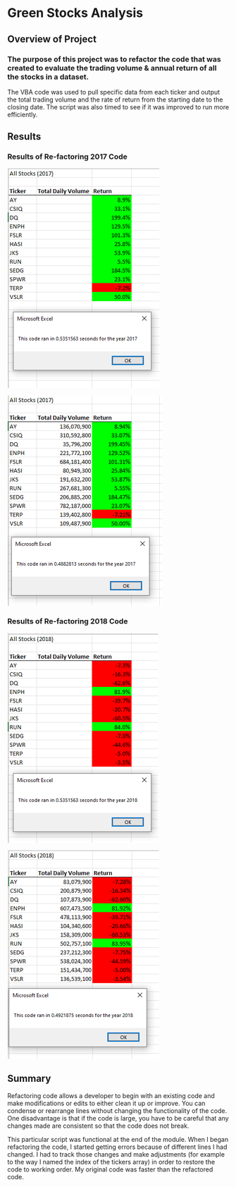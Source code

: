 # Green Stocks Analysis

## Overview of Project

### The purpose of this project was to refactor the code that was created to evaluate the trading volume & annual return of all the stocks in a dataset. 

The VBA code was used to pull specific data from each ticker and output the total trading volume and the rate of return from the starting date to the closing date.  The script was also timed to see if it was improved to run more efficiently.

## Results

### Results of Re-factoring 2017 Code
![VBA_Challenge_2017](Resources/VBA_Challenge_2017.PNG)

![Green_Stocks_2017](Resources/Green_Stocks_2017.png)

### Results of Re-factoring 2018 Code
![VBA_Challenge_2018](Resources/VBA_Challenge_2018.PNG)

![Green Stocks_2018](Resources/Green_Stocks_2018.png)

## Summary

Refactoring code allows a developer to begin with an existing code and make modifications or edits to either clean it up or improve. You can condense or rearrange lines without changing the functionality of the code. One disadvantage is that if the code is large, you have to be careful that any changes made are consistent so that the code does not break.

This particular script was functional at the end of the module.  When I began refactoring the code, I started getting errors because of different lines I had changed. I had to track those changes and make adjustments (for example to the way I named the index of the tickers array) in order to restore the code to working order. My original code was faster than the refactored code.
